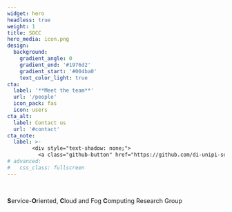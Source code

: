 ```yaml
---
widget: hero
headless: true
weight: 1
title: SOCC
hero_media: icon.png
design:
  background:
    gradient_angle: 0
    gradient_end: '#1976d2'
    gradient_start: '#004ba0'
    text_color_light: true
cta:
  label: '**Meet the team**'
  url: '/people'
  icon_pack: fas
  icon: users
cta_alt:
  label: Contact us
  url: '#contact'
cta_note:
  label: >-
        <div style="text-shadow: none;">
          <a class="github-button" href="https://github.com/di-unipi-socc" data-icon="octicon-star" target="_blank" data-size="large">See our projects on GitHub</a></div>
# advanced:
#   css_class: fullscreen
---
```


<br>

**S**ervice-**O**riented, **C**loud and Fog **C**omputing Research Group
<!-- <a class="github-button" href="https://github.com/di-unipi-socc" data-icon="octicon-star" data-size="large" data-show-count="false" aria-label="Follow us on GitHub">Follow us on GitHub</a> -->
<!-- Follow us on [GitHub](https://github.com/di-unipi-socc) to stay up to date with the latest developments. -->

<br>